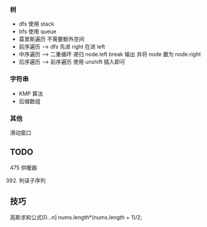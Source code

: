 ### 树

- dfs 使用 stack
- bfs 使用 queue
- 莫里斯遍历 不需要额外空间
- 前序遍历 --> dfs 先进 right 在进 left
- 中序遍历 --> 二重循环 递归 node.left break 输出 并将 node 置为 node.right
- 后序遍历 --> 前序遍历 使用 unshift 插入即可

### 字符串

- KMP 算法
- 后缀数组

### 其他

滑动窗口

## TODO

475 供暖器

392. 判读子序列


## 技巧
高斯求和公式[0...n] nums.length*(nums.length + 1)/2;

